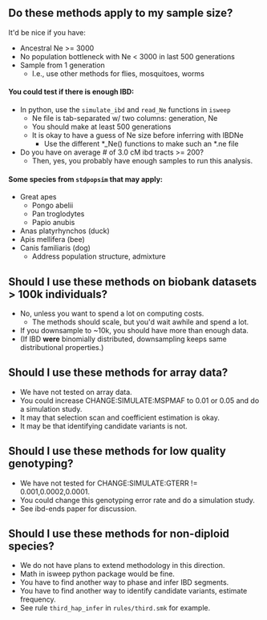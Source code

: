 ## Do these methods apply to my sample size?

It'd be nice if you have:
- Ancestral Ne >= 3000
- No population bottleneck with Ne < 3000 in last 500 generations
- Sample from 1 generation
  - I.e., use other methods for flies, mosquitoes, worms

#### You could test if there is enough IBD:

- In python, use the `simulate_ibd` and `read_Ne` functions in `isweep`
  - Ne file is tab-separated w/ two columns: generation, Ne
  - You should make at least 500 generations
  - It is okay to have a guess of Ne size before inferring with IBDNe
    - Use the different *_Ne() functions to make such an *.ne file
- Do you have on average # of 3.0 cM ibd tracts >= 200?
  - Then, yes, you probably have enough samples to run this analysis.

#### Some species from `stdpopsim` that may apply:

- Great apes
  - Pongo abelii
  - Pan troglodytes
  - Papio anubis
- Anas platyrhynchos (duck)
- Apis mellifera (bee)
- Canis familiaris (dog)
  - Address population structure, admixture

## Should I use these methods on biobank datasets > 100k individuals?

- No, unless you want to spend a lot on computing costs.
  - The methods should scale, but you'd wait awhile and spend a lot.
- If you downsample to ~10k, you should have more than enough data.
 - (If IBD **were** binomially distributed, downsampling keeps same distributional properties.)

## Should I use these methods for array data?

- We have not tested on array data.
- You could increase CHANGE:SIMULATE:MSPMAF to 0.01 or 0.05 and do a simulation study.
- It may that selection scan and coefficient estimation is okay.
- It may be that identifying candidate variants is not.

## Should I use these methods for low quality genotyping?

- We have not tested for CHANGE:SIMULATE:GTERR != 0.001,0.0002,0.0001.
- You could change this genotyping error rate and do a simulation study.
- See ibd-ends paper for discussion.

## Should I use these methods for non-diploid species?

- We do not have plans to extend methodology in this direction.
- Math in isweep python package would be fine.
 - You have to find another way to phase and infer IBD segments.
 - You have to find another way to identify candidate variants, estimate frequency.
 - See rule `third_hap_infer` in `rules/third.smk` for example. 